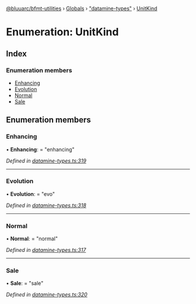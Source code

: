 [@bluuarc/bfmt-utilities](../README.md) › [Globals](../globals.md) › ["datamine-types"](../modules/_datamine_types_.md) › [UnitKind](_datamine_types_.unitkind.md)

# Enumeration: UnitKind

## Index

### Enumeration members

* [Enhancing](_datamine_types_.unitkind.md#enhancing)
* [Evolution](_datamine_types_.unitkind.md#evolution)
* [Normal](_datamine_types_.unitkind.md#normal)
* [Sale](_datamine_types_.unitkind.md#sale)

## Enumeration members

###  Enhancing

• **Enhancing**: = "enhancing"

*Defined in [datamine-types.ts:319](https://github.com/BluuArc/bfmt-utilities/blob/1177551/src/datamine-types.ts#L319)*

___

###  Evolution

• **Evolution**: = "evo"

*Defined in [datamine-types.ts:318](https://github.com/BluuArc/bfmt-utilities/blob/1177551/src/datamine-types.ts#L318)*

___

###  Normal

• **Normal**: = "normal"

*Defined in [datamine-types.ts:317](https://github.com/BluuArc/bfmt-utilities/blob/1177551/src/datamine-types.ts#L317)*

___

###  Sale

• **Sale**: = "sale"

*Defined in [datamine-types.ts:320](https://github.com/BluuArc/bfmt-utilities/blob/1177551/src/datamine-types.ts#L320)*
